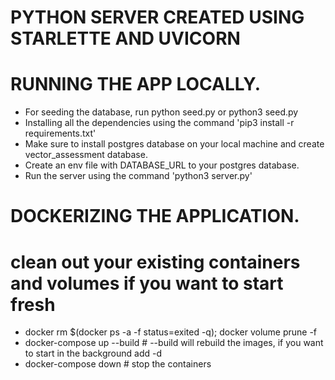 # PYTHON SERVER CREATED USING STARLETTE AND UVICORN

# RUNNING THE APP LOCALLY.

- For seeding the database, run python seed.py or python3 seed.py
- Installing all the dependencies using the command 'pip3 install -r requirements.txt'
- Make sure to install postgres database on your local machine and create vector_assessment database.
- Create an env file with DATABASE_URL to your postgres database.
- Run the server using the command 'python3 server.py'

# DOCKERIZING THE APPLICATION.
# clean out your existing containers and volumes if you want to start fresh
- docker rm $(docker ps -a -f status=exited -q); docker volume prune -f
- docker-compose up --build # --build will rebuild the images, if you want to start in the background add -d
- docker-compose down # stop the containers